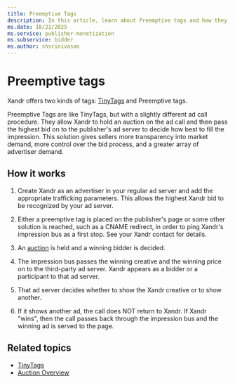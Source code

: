 ```yaml
---
title: Preemptive Tags
description: In this article, learn about Preemptive tags and how they work.
ms.date: 10/21/2025
ms.service: publisher-monetization
ms.subservice: bidder
ms.author: shsrinivasan
---
```


# Preemptive tags

Xandr offers two kinds of tags: [TinyTags](tinytags.md) and Preemptive tags.

Preemptive Tags are like TinyTags, but with a slightly different ad call procedure. They allow Xandr to hold an auction on the ad call and then pass the highest bid on to the publisher's ad server to decide how best to fill the impression. This solution gives sellers more transparency into market demand, more control over the bid process, and a greater array of advertiser demand.

## How it works

1. Create Xandr as an advertiser in your regular ad server and add the appropriate trafficking parameters. This allows the highest Xandr bid to be recognized by your ad server.

1. Either a preemptive tag is placed on the publisher's page or some other solution is reached, such as a CNAME redirect, in order to ping Xandr's impression bus as a first stop. See your Xandr contact for details.

1. An [auction](auction-overview.md) is held and a winning bidder is decided.

1. The impression bus passes the winning creative and the winning price on to the third-party ad server. Xandr appears as a bidder or a participant to that ad server.

1. That ad server decides whether to show the Xandr creative or to show another.

1. If it shows another ad, the call does NOT return to Xandr. If Xandr "wins", then the call passes back through the impression bus and the winning ad is served to the page.

## Related topics

- [TinyTags](tinytags.md)
- [Auction Overview](auction-overview.md)

